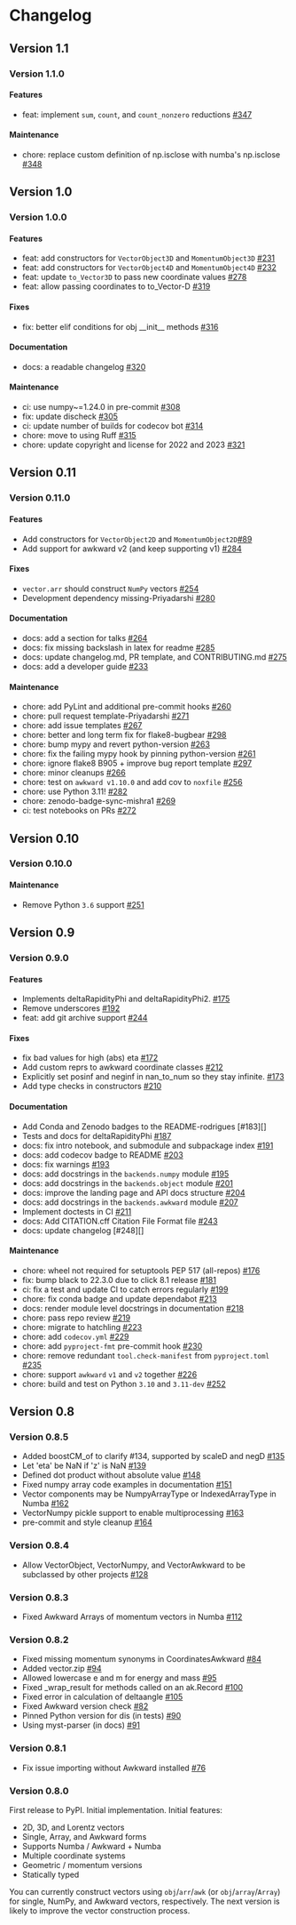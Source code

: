 # Changelog

## Version 1.1

### Version 1.1.0

#### Features

- feat: implement `sum`, `count`, and `count_nonzero` reductions [#347][]

#### Maintenance

- chore: replace custom definition of np.isclose with numba's np.isclose [#348][]

[#347]: https://github.com/scikit-hep/vector/pull/347
[#348]: https://github.com/scikit-hep/vector/pull/348

## Version 1.0

### Version 1.0.0

#### Features

- feat: add constructors for `VectorObject3D` and `MomentumObject3D` [#231][]
- feat: add constructors for `VectorObject4D` and `MomentumObject4D` [#232][]
- feat: update `to_Vector3D` to pass new coordinate values [#278][]
- feat: allow passing coordinates to to_Vector-D [#319][]

#### Fixes

- fix: better elif conditions for obj \_\_init\_\_ methods [#316][]

#### Documentation

- docs: a readable changelog [#320][]

#### Maintenance

- ci: use numpy~=1.24.0 in pre-commit [#308][]
- fix: update discheck [#305][]
- ci: update number of builds for codecov bot [#314][]
- chore: move to using Ruff [#315][]
- chore: update copyright and license for 2022 and 2023 [#321][]

[#231]: https://github.com/scikit-hep/vector/pull/231
[#232]: https://github.com/scikit-hep/vector/pull/232
[#278]: https://github.com/scikit-hep/vector/pull/278
[#316]: https://github.com/scikit-hep/vector/pull/316
[#308]: https://github.com/scikit-hep/vector/pull/308
[#305]: https://github.com/scikit-hep/vector/pull/305
[#314]: https://github.com/scikit-hep/vector/pull/314
[#315]: https://github.com/scikit-hep/vector/pull/315
[#319]: https://github.com/scikit-hep/vector/pull/319
[#320]: https://github.com/scikit-hep/vector/pull/320
[#321]: https://github.com/scikit-hep/vector/pull/321

## Version 0.11

### Version 0.11.0

#### Features

- Add constructors for `VectorObject2D` and `MomentumObject2D`[#89][]
- Add support for awkward v2 (and keep supporting v1) [#284][]

#### Fixes

- `vector.arr` should construct `NumPy` vectors [#254][]
- Development dependency missing-Priyadarshi [#280][]

#### Documentation

- docs: add a section for talks [#264][]
- docs: fix missing backslash in latex for readme [#285][]
- docs: update changelog.md, PR template, and CONTRIBUTING.md [#275][]
- docs: add a developer guide [#233][]

#### Maintenance

- chore: add PyLint and additional pre-commit hooks [#260][]
- chore: pull request template-Priyadarshi [#271][]
- chore: add issue templates [#267][]
- chore: better and long term fix for flake8-bugbear [#298][]
- chore: bump mypy and revert python-version [#263][]
- chore: fix the failing mypy hook by pinning python-version [#261][]
- chore: ignore flake8 B905 + improve bug report template [#297][]
- chore: minor cleanups [#266][]
- chore: test on `awkward v1.10.0` and add cov to `noxfile` [#256][]
- chore: use Python 3.11! [#282][]
- chore: zenodo-badge-sync-mishra1 [#269][]
- ci: test notebooks on PRs [#272][]

[#256]: https://github.com/scikit-hep/vector/pull/256
[#254]: https://github.com/scikit-hep/vector/pull/254
[#260]: https://github.com/scikit-hep/vector/pull/260
[#261]: https://github.com/scikit-hep/vector/pull/261
[#263]: https://github.com/scikit-hep/vector/pull/263
[#264]: https://github.com/scikit-hep/vector/pull/264
[#266]: https://github.com/scikit-hep/vector/pull/266
[#267]: https://github.com/scikit-hep/vector/pull/267
[#269]: https://github.com/scikit-hep/vector/pull/269
[#271]: https://github.com/scikit-hep/vector/pull/271
[#233]: https://github.com/scikit-hep/vector/pull/233
[#272]: https://github.com/scikit-hep/vector/pull/272
[#89]: https://github.com/scikit-hep/vector/pull/89
[#275]: https://github.com/scikit-hep/vector/pull/275
[#280]: https://github.com/scikit-hep/vector/pull/280
[#282]: https://github.com/scikit-hep/vector/pull/282
[#285]: https://github.com/scikit-hep/vector/pull/285
[#297]: https://github.com/scikit-hep/vector/pull/297
[#298]: https://github.com/scikit-hep/vector/pull/298
[#284]: https://github.com/scikit-hep/vector/pull/284

## Version 0.10

### Version 0.10.0

#### Maintenance

- Remove Python `3.6` support [#251][]

[#251]: https://github.com/scikit-hep/vector/pull/251

## Version 0.9

### Version 0.9.0

#### Features

- Implements deltaRapidityPhi and deltaRapidityPhi2. [#175][]
- Remove underscores [#192][]
- feat: add git archive support [#244][]

#### Fixes

- fix bad values for high (abs) eta [#172][]
- Add custom reprs to awkward coordinate classes [#212][]
- Explicitly set posinf and neginf in nan_to_num so they stay infinite. [#173][]
- Add type checks in constructors [#210][]

#### Documentation

- Add Conda and Zenodo badges to the README-rodrigues [#183][]
- Tests and docs for deltaRapidityPhi [#187][]
- docs: fix intro notebook, and submodule and subpackage index [#191][]
- docs: add codecov badge to README [#203][]
- docs: fix warnings [#193][]
- docs: add docstrings in the `backends.numpy` module [#195][]
- docs: add docstrings in the `backends.object` module [#201][]
- docs: improve the landing page and API docs structure [#204][]
- docs: add docstrings in the `backends.awkward` module [#207][]
- Implement doctests in CI [#211][]
- docs: Add CITATION.cff Citation File Format file [#243][]
- docs: update changelog [#248][]

#### Maintenance

- chore: wheel not required for setuptools PEP 517 (all-repos) [#176][]
- fix: bump black to 22.3.0 due to click 8.1 release [#181][]
- ci: fix a test and update CI to catch errors regularly [#199][]
- chore: fix conda badge and update dependabot [#213][]
- docs: render module level docstrings in documentation [#218][]
- chore: pass repo review [#219][]
- chore: migrate to hatchling [#223][]
- chore: add `codecov.yml` [#229][]
- chore: add `pyproject-fmt` pre-commit hook [#230][]
- chore: remove redundant `tool.check-manifest` from `pyproject.toml` [#235][]
- chore: support `awkward` `v1` and `v2` together [#226][]
- chore: build and test on Python `3.10` and `3.11-dev` [#252][]

[#176]: https://github.com/scikit-hep/vector/pull/176
[#172]: https://github.com/scikit-hep/vector/pull/172
[#181]: https://github.com/scikit-hep/vector/pull/181
[#175]: https://github.com/scikit-hep/vector/pull/175
[#187]: https://github.com/scikit-hep/vector/pull/187
[#191]: https://github.com/scikit-hep/vector/pull/191
[#199]: https://github.com/scikit-hep/vector/pull/199
[#192]: https://github.com/scikit-hep/vector/pull/192
[#203]: https://github.com/scikit-hep/vector/pull/203
[#193]: https://github.com/scikit-hep/vector/pull/193
[#195]: https://github.com/scikit-hep/vector/pull/195
[#201]: https://github.com/scikit-hep/vector/pull/201
[#204]: https://github.com/scikit-hep/vector/pull/204
[#207]: https://github.com/scikit-hep/vector/pull/207
[#211]: https://github.com/scikit-hep/vector/pull/211
[#212]: https://github.com/scikit-hep/vector/pull/212
[#213]: https://github.com/scikit-hep/vector/pull/213
[#218]: https://github.com/scikit-hep/vector/pull/218
[#219]: https://github.com/scikit-hep/vector/pull/219
[#173]: https://github.com/scikit-hep/vector/pull/173
[#210]: https://github.com/scikit-hep/vector/pull/210
[#223]: https://github.com/scikit-hep/vector/pull/223
[#229]: https://github.com/scikit-hep/vector/pull/229
[#230]: https://github.com/scikit-hep/vector/pull/230
[#235]: https://github.com/scikit-hep/vector/pull/235
[#244]: https://github.com/scikit-hep/vector/pull/244
[#243]: https://github.com/scikit-hep/vector/pull/243
[#226]: https://github.com/scikit-hep/vector/pull/226
[#252]: https://github.com/scikit-hep/vector/pull/252

## Version 0.8

### Version 0.8.5

- Added boostCM_of to clarify #134, supported by scaleD and negD [#135][]
- Let 'eta' be NaN if 'z' is NaN [#139][]
- Defined dot product without absolute value [#148][]
- Fixed numpy array code examples in documentation [#151][]
- Vector components may be NumpyArrayType or IndexedArrayType in Numba [#162][]
- VectorNumpy pickle support to enable multiprocessing [#163][]
- pre-commit and style cleanup [#164][]

[#135]: https://github.com/scikit-hep/vector/pull/135
[#139]: https://github.com/scikit-hep/vector/pull/139
[#148]: https://github.com/scikit-hep/vector/pull/148
[#151]: https://github.com/scikit-hep/vector/pull/151
[#162]: https://github.com/scikit-hep/vector/pull/162
[#163]: https://github.com/scikit-hep/vector/pull/163
[#164]: https://github.com/scikit-hep/vector/pull/164

### Version 0.8.4

- Allow VectorObject, VectorNumpy, and VectorAwkward to be subclassed by other projects [#128][]

[#128]: https://github.com/scikit-hep/vector/pull/128

### Version 0.8.3

- Fixed Awkward Arrays of momentum vectors in Numba [#112]

[#112]: https://github.com/scikit-hep/vector/pull/112

### Version 0.8.2

- Fixed missing momentum synonyms in CoordinatesAwkward [#84][]
- Added vector.zip [#94][]
- Allowed lowercase e and m for energy and mass [#95][]
- Fixed \_wrap_result for methods called on an ak.Record [#100][]
- Fixed error in calculation of deltaangle [#105][]
- Fixed Awkward version check [#82][]
- Pinned Python version for dis (in tests) [#90][]
- Using myst-parser (in docs) [#91][]

[#82]: https://github.com/scikit-hep/vector/pull/82
[#84]: https://github.com/scikit-hep/vector/pull/84
[#90]: https://github.com/scikit-hep/vector/pull/90
[#91]: https://github.com/scikit-hep/vector/pull/91
[#94]: https://github.com/scikit-hep/vector/pull/94
[#95]: https://github.com/scikit-hep/vector/pull/95
[#100]: https://github.com/scikit-hep/vector/pull/100
[#105]: https://github.com/scikit-hep/vector/pull/105

### Version 0.8.1

- Fix issue importing without Awkward installed [#76][]

[#76]: https://github.com/scikit-hep/vector/pull/76

### Version 0.8.0

First release to PyPI. Initial implementation. Initial features:

- 2D, 3D, and Lorentz vectors
- Single, Array, and Awkward forms
- Supports Numba / Awkward + Numba
- Multiple coordinate systems
- Geometric / momentum versions
- Statically typed

You can currently construct vectors using `obj`/`arr`/`awk` (or
`obj`/`array`/`Array`) for single, NumPy, and Awkward vectors, respectively.
The next version is likely to improve the vector construction process.
